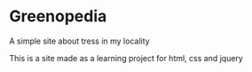 # Greenopedia
A simple site about tress in my locality

This is a site made as a learning project for html, css and jquery
